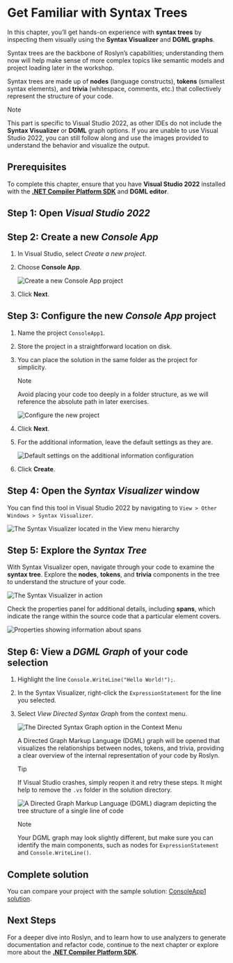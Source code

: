 # Get Familiar with Syntax Trees

In this chapter, you’ll get hands-on experience with **syntax trees** by inspecting them visually using the **Syntax Visualizer** and **DGML graphs**.

Syntax trees are the backbone of Roslyn’s capabilities;
understanding them now will help make sense of more complex topics like semantic models and project loading later in the workshop.

Syntax trees are made up of **nodes** (language constructs), **tokens** (smallest syntax elements), and **trivia** (whitespace, comments, etc.)
that collectively represent the structure of your code.

> [!NOTE]
> This part is specific to Visual Studio 2022, as other IDEs do not include the **Syntax Visualizer** or **DGML** graph options.
> If you are unable to use Visual Studio 2022, you can still follow along and use the images provided to understand the behavior and visualize the output.

## Prerequisites

To complete this chapter, ensure that you have **Visual Studio 2022** installed with the **[.NET Compiler Platform SDK][ROSLYN_SDK]** and **DGML editor**.

## Step 1: Open *Visual Studio 2022*

## Step 2: Create a new *Console App*

1. In Visual Studio, select *Create a new project*.
2. Choose **Console App**.

   ![Create a new Console App project](images/01/create-project.png)

3. Click **Next**.

## Step 3: Configure the new *Console App* project

1. Name the project `ConsoleApp1`.
2. Store the project in a straightforward location on disk.
3. You can place the solution in the same folder as the project for simplicity.

   > [!NOTE]
   > Avoid placing your code too deeply in a folder structure, as we will reference the absolute path in later exercises.

   ![Configure the new project](images/01/configure-new-project.png)

4. Click **Next**.
5. For the additional information, leave the default settings as they are.

   ![Default settings on the additional information configuration](images/01/configure-additional-information.png)

6. Click **Create**.

## Step 4: Open the *Syntax Visualizer* window

You can find this tool in Visual Studio 2022 by navigating to `View > Other Windows > Syntax Visualizer`.

   ![The Syntax Visualizer located in the View menu hierarchy](images/01/menu-syntax-view-window.png)

## Step 5: Explore the *Syntax Tree*

With Syntax Visualizer open, navigate through your code to examine the **syntax tree**.
Explore the **nodes**, **tokens**, and **trivia** components in the tree to understand the structure of your code.

   ![The Syntax Visualizer in action](images/01/syntax-tree-action.png)

Check the properties panel for additional details, including **spans**, which indicate the range within the source code that a particular element covers.

   ![Properties showing information about spans](images/01/spans.png)

## Step 6: View a *DGML Graph* of your code selection

1. Highlight the line `Console.WriteLine("Hello World!");`.
2. In the Syntax Visualizer, right-click the `ExpressionStatement` for the line you selected.
3. Select *View Directed Syntax Graph* from the context menu.

   ![The Directed Syntax Graph option in the Context Menu](images/01/menu-directed-syntax-graph.png)

   A Directed Graph Markup Language (DGML) graph will be opened that visualizes the relationships between nodes, tokens, and trivia,
   providing a clear overview of the internal representation of your code by Roslyn.

   > [!TIP]
   > If Visual Studio crashes, simply reopen it and retry these steps.
   > It might help to remove the `.vs` folder in the solution directory.

   ![A Directed Graph Markup Language (DGML) diagram depicting the tree structure of a single line of code](images/01/dgml.png)

   > [!NOTE]
   > Your DGML graph may look slightly different, but make sure you can identify the main components, such as nodes for `ExpressionStatement` and `Console.WriteLine()`.

## Complete solution

You can compare your project with the sample solution: [ConsoleApp1 solution](solutions/01/ConsoleApp1).

## Next Steps

For a deeper dive into Roslyn, and to learn how to use analyzers to generate documentation and refactor code,
continue to the next chapter or explore more about the **[.NET Compiler Platform SDK][ROSLYN_SDK]**.

[ROSLYN_SDK]: https://learn.microsoft.com/dotnet/csharp/roslyn-sdk/?wt.mc_id=AZ-MVP-5004268
